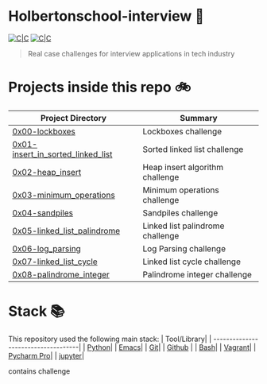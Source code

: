 # Holbertonschool-interview :rocket:

[![C|C](https://img.shields.io/badge/C-55.5%25-orange.svg)](https://sourcerer.io/edward0rtiz) [![C|C](https://img.shields.io/badge/Python-44.4%25-blue.svg)](https://sourcerer.io/edward0rtiz) 
> Real case challenges for interview applications in tech industry

# Projects inside this repo :bike:

| Project Directory| Summary |
| ------------------------------------|----| 
| [0x00-lockboxes](https://github.com/edward0rtiz/holbertonschool-interview/tree/master/0x00-lockboxes)| Lockboxes challenge | 
| [0x01-insert_in_sorted_linked_list](https://github.com/edward0rtiz/holbertonschool-interview/tree/master/0x01-insert_in_sorted_linked_list)| Sorted linked list challenge | 
| [0x02-heap_insert](https://github.com/edward0rtiz/holbertonschool-interview/tree/master/0x02-heap_insert)| Heap insert algorithm challenge | 
| [0x03-minimum_operations](https://github.com/edward0rtiz/holbertonschool-interview/tree/master/0x03-minimum_operations)| Minimum operations challenge | 
| [0x04-sandpiles](https://github.com/edward0rtiz/holbertonschool-interview/tree/master/0x04-sandpiles)| Sandpiles challenge | 
| [0x05-linked_list_palindrome](https://github.com/edward0rtiz/holbertonschool-interview/tree/master/0x05-linked_list_palindrome)| Linked list palindrome challenge | 
| [0x06-log_parsing](https://github.com/edward0rtiz/holbertonschool-interview/tree/master/0x06-log_parsing)| Log Parsing challenge | 
| [0x07-linked_list_cycle](https://github.com/edward0rtiz/holbertonschool-interview/tree/master/0x07-linked_list_cycle)| Linked list cycle challenge | 
| [0x08-palindrome_integer](https://github.com/edward0rtiz/holbertonschool-interview/tree/master/0x08-palindrome_integer)| Palindrome integer challenge | 


# Stack :books:

This repository used the following main stack:
| Tool/Library| 
| ------------------------------------| 
| [Python](https://www.python.org/)|
| [Emacs](https://www.gnu.org/software/emacs/)| 
| [Git](https://git-scm.com/)| 
| [Github](https://github.com/) | 
| [Bash](https://www.gnu.org/software/bash/)| 
| [Vagrant](https://www.vagrantup.com/)|
| [Pycharm Pro](https://www.jetbrains.com/pycharm/)|
| [jupyter](https://jupyter.org/)|






contains challenge
